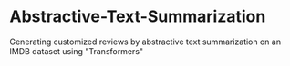 # Abstractive-Text-Summarization
Generating customized reviews by abstractive text summarization on an IMDB dataset using "Transformers"
